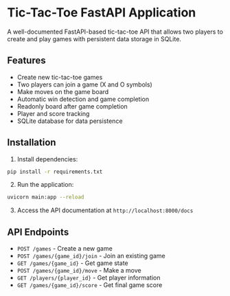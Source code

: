 # Tic-Tac-Toe FastAPI Application

A well-documented FastAPI-based tic-tac-toe API that allows two players to create and play games with persistent data storage in SQLite.

## Features

- Create new tic-tac-toe games
- Two players can join a game (X and O symbols)
- Make moves on the game board
- Automatic win detection and game completion
- Readonly board after game completion
- Player and score tracking
- SQLite database for data persistence

## Installation

1. Install dependencies:
```bash
pip install -r requirements.txt
```

2. Run the application:
```bash
uvicorn main:app --reload
```

3. Access the API documentation at `http://localhost:8000/docs`

## API Endpoints

- `POST /games` - Create a new game
- `POST /games/{game_id}/join` - Join an existing game
- `GET /games/{game_id}` - Get game state
- `POST /games/{game_id}/move` - Make a move
- `GET /players/{player_id}` - Get player information
- `GET /games/{game_id}/score` - Get final game score